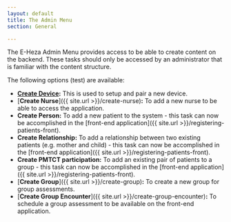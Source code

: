 ```yaml
---
layout: default
title: The Admin Menu
section: General

---
```

The E-Heza Admin Menu provides access to be able to create content on the backend. These tasks should only be accessed by an administrator that is familiar with the content structure.

The following options (test) are available:

* [**Create Device**](pairing-device)**:** This is used to setup and pair a new device.
* [**Create Nurse**]({{ site.url >}}/create-nurse)**:** To add a new nurse to be able to access the application.
* **Create Person:** To add a new patient to the system - this task can now be accomplished in the [front-end application]({{ site.url >}}/registering-patients-front).
* **Create Relationship:** To add a relationship between two existing patients (e.g. mother and child) - this task can now be accomplished in the [front-end application]({{ site.url >}}/registering-patients-front).
* **Create PMTCT participation:** To add an existing pair of patients to a group - this task can now be accomplished in the [front-end application]({{ site.url >}}/registering-patients-front).
* [**Create Group**]({{ site.url >}}/create-group)**:** To create a new group for group assessments.
* [**Create Group Encounter**]({{ site.url >}}/create-group-encounter)**:** To schedule a group assessment to be available on the front-end application.